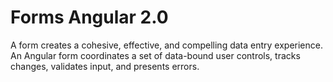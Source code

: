 # Forms Angular 2.0

A form creates a cohesive, effective, and compelling data entry experience. 
An Angular form coordinates a set of data-bound user controls, tracks changes, validates input, and presents errors.